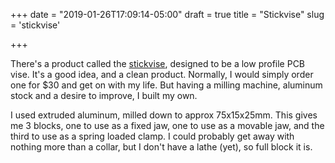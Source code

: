 +++
date = "2019-01-26T17:09:14-05:00"
draft = true
title = "Stickvise"
slug = 'stickvise'

+++

There's a product called the [stickvise](http://www.stickvise.com/), designed to be a low profile PCB vise. It's a good idea, and a clean product. Normally, I would simply order one for $30 and get on with my life. But having a milling machine, aluminum stock and a desire to improve, I built my own.

I used extruded aluminum, milled down to approx 75x15x25mm. This gives me 3 blocks, one to use as a fixed jaw, one to use as a movable jaw, and the third to use as a spring loaded clamp. I could probably get away with nothing more than a collar, but I don't have a lathe (yet), so full block it is. 





